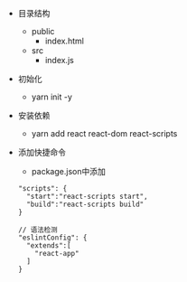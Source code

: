 - 目录结构
  - public
    - index.html
  - src
    - index.js

- 初始化
  -  yarn init -y
    
- 安装依赖
  - yarn add react react-dom react-scripts
  
  
- 添加快捷命令
  - package.json中添加
  ```
  "scripts": {
    "start":"react-scripts start",
    "build":"react-scripts build"
  }

  // 语法检测
  "eslintConfig": {
    "extends":[
      "react-app"
    ]
  }
  ```